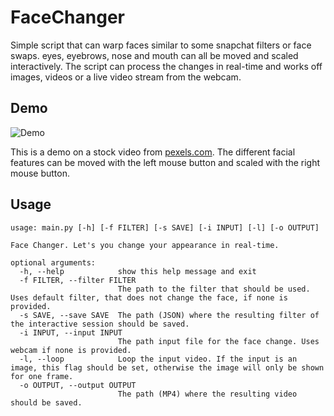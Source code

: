 # FaceChanger
Simple script that can warp faces similar to some snapchat filters or face swaps. eyes, eyebrows, nose and mouth can all be moved and scaled interactively. The script can process the changes in real-time and works off images, videos or a live video stream from the webcam. 

## Demo
![Demo](examples/stock-example.gif)

This is a demo on a stock video from [pexels.com](https://www.pexels.com/video/man-in-white-long-sleeves-sitting-while-happily-looking-at-the-camera-5989765/). The different facial features can be moved with the left mouse button and scaled with the right mouse button.

## Usage
```
usage: main.py [-h] [-f FILTER] [-s SAVE] [-i INPUT] [-l] [-o OUTPUT]

Face Changer. Let's you change your appearance in real-time.

optional arguments:
  -h, --help            show this help message and exit
  -f FILTER, --filter FILTER
                        The path to the filter that should be used. Uses default filter, that does not change the face, if none is provided.
  -s SAVE, --save SAVE  The path (JSON) where the resulting filter of the interactive session should be saved.
  -i INPUT, --input INPUT
                        The path input file for the face change. Uses webcam if none is provided.
  -l, --loop            Loop the input video. If the input is an image, this flag should be set, otherwise the image will only be shown for one frame.
  -o OUTPUT, --output OUTPUT
                        The path (MP4) where the resulting video should be saved.
```